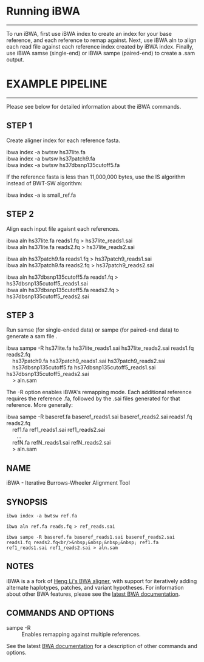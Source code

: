 # Running iBWA

***

To run iBWA, first use iBWA index to create an index for your base reference, and each reference to remap against. Next, use iBWA aln to align each read file against each reference index created by iBWA index. Finally, use iBWA samse (single-end) or iBWA sampe (paired-end) to create a .sam output. 

# EXAMPLE PIPELINE

***

Please see below for detailed information about the iBWA commands.

## STEP 1
Create aligner index for each reference fasta.

<p class='terminal' markdown='1'>
ibwa index -a bwtsw hs37lite.fa<br/>
ibwa index -a bwtsw hs37patch9.fa<br/>
ibwa index -a bwtsw hs37dbsnp135cutoff5.fa
</p>

If the reference fasta is less than 11,000,000 bytes, use the IS algorithm instead of BWT-SW algorithm:

<p class='terminal' markdown='1'>
ibwa index -a is small_ref.fa
</p>

## STEP 2
Align each input file agaisnt each references.

<p class='terminal' markdown='1'>
ibwa aln hs37lite.fa reads1.fq > hs37lite_reads1.sai<br/>
ibwa aln hs37lite.fa reads2.fq > hs37lite_reads2.sai
<p class='terminal' markdown='1'>
</p>
ibwa aln hs37patch9.fa reads1.fq > hs37patch9_reads1.sai<br/>
ibwa aln hs37patch9.fa reads2.fq > hs37patch9_reads2.sai
<p class='terminal' markdown='1'>
</p>
ibwa aln hs37dbsnp135cutoff5.fa reads1.fq > hs37dbsnp135cutoff5_reads1.sai<br/>
ibwa aln hs37dbsnp135cutoff5.fa reads2.fq > hs37dbsnp135cutoff5_reads2.sai
</p>

## STEP 3
Run samse (for single-ended data) or sampe (for paired-end data) to generate a sam file .

<p class='terminal' markdown='1'>
ibwa sampe -R hs37lite.fa hs37lite_reads1.sai hs37lite_reads2.sai reads1.fq reads2.fq<br/>
    &nbsp;&nbsp;&nbsp; hs37patch9.fa hs37patch9_reads1.sai hs37patch9_reads2.sai<br/>
    &nbsp;&nbsp;&nbsp; hs37dbsnp135cutoff5.fa hs37dbsnp135cutoff5_reads1.sai hs37dbsnp135cutoff5_reads2.sai<br/>
    &nbsp;&nbsp;&nbsp; > aln.sam
</p>

The -R option enables iBWA's remapping mode. Each additional reference requires the reference .fa, followed by the .sai files generated for that reference. More generally:

<p class='terminal' markdown='1'>
ibwa sampe -R baseref.fa baseref_reads1.sai baseref_reads2.sai reads1.fq reads2.fq<br/>
    &nbsp;&nbsp;&nbsp; ref1.fa ref1_reads1.sai ref1_reads2.sai<br/>
    &nbsp;&nbsp;&nbsp;&nbsp;&nbsp;&nbsp; ...<br/>
    &nbsp;&nbsp;&nbsp; refN.fa refN_reads1.sai refN_reads2.sai<br/>
    &nbsp;&nbsp;&nbsp; > aln.sam
</p>

## NAME
iBWA - Iterative Burrows-Wheeler Alignment Tool

## SYNOPSIS
    ibwa index -a bwtsw ref.fa

    ibwa aln ref.fa reads.fq > ref_reads.sai

    ibwa sampe -R baseref.fa baseref_reads1.sai baseref_reads2.sai reads1.fq reads2.fq<br/>&nbsp;&nbsp;&nbsp;&nbsp; ref1.fa ref1_reads1.sai ref1_reads2.sai > aln.sam

## NOTES
iBWA is a a fork of [Heng Li's BWA aligner](http://bio-bwa.sourceforge.net), with support for iteratively adding alternate haplotypes, patches, and variant hypotheses. For information about other BWA features, please see the [latest BWA documentation](http://bio-bwa.sourceforge.net/bwa.shtml).

## COMMANDS AND OPTIONS
<dl>
<dt>sampe -R</dt>
<dd>Enables remapping against multiple references.</dd>
</dl>

See the latest [BWA documentation](http://bio-bwa.sourceforge.net/bwa.shtml) for a description of other commands and options. 

